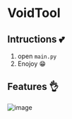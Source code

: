 # VoidTool

## Intructions 💕

1. open `main.py` 
2. Enojoy 😁

## Features 👌


![image](https://github.com/Carlos14022041/VoidTool/assets/112654783/fdd2db0e-3b68-4eee-9017-7472177e40f2)


